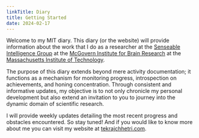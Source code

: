 ```yaml
---
linkTitle: Diary
title: Getting Started
date: 2024-02-17
---
```


Welcome to my MIT diary. This diary (or the website) will provide information about the work that I do as a researcher at the [Senseable Intelligence Group](https://sensein.group/) at the [McGovern Institute for Brain Research](https://mcgovern.mit.edu/) at the [Massachusetts Institute of Technology](https://web.mit.edu/).

The purpose of this diary extends beyond mere activity documentation; it functions as a mechanism for monitoring progress, introspection on achievements, and honing concentration. Through consistent and informative updates, my objective is to not only chronicle my personal development but also extend an invitation to you to journey into the dynamic domain of scientific research.

I will provide weekly updates detailing the most recent progress and obstacles encountered. So stay tuned! And if you would like to know more about me you can visit my website at [tekrajchhetri.com](https://tekrajchhetri.com/).

 

 



